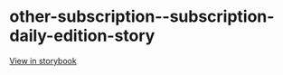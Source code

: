 # other-subscription--subscription-daily-edition-story

[View in storybook](https://raw.githack.com/Independent-Digital-News-and-Media-Ltd/indy-pwamp-sb/PR-2247-sb/index.html?path=/story/other-subscription--subscription-daily-edition-story)